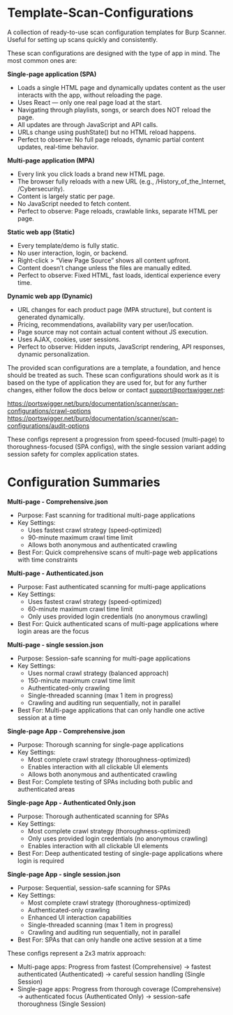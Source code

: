 # Template-Scan-Configurations
A collection of ready-to-use scan configuration templates for Burp Scanner. Useful for setting up scans quickly and consistently.

These scan configurations are designed with the type of app in mind. The most common ones are:

<b>Single-page application (SPA)</b>

- Loads a single HTML page and dynamically updates content as the user interacts with the app, without reloading the page.
- Uses React — only one real page load at the start.
- Navigating through playlists, songs, or search does NOT reload the page.
- All updates are through JavaScript and API calls.
- URLs change using pushState() but no HTML reload happens.
- Perfect to observe: No full page reloads, dynamic partial content updates, real-time behavior.

<b>Multi-page application (MPA)</b>

- Every link you click loads a brand new HTML page.
- The browser fully reloads with a new URL (e.g., /History_of_the_Internet, /Cybersecurity).
- Content is largely static per page.
- No JavaScript needed to fetch content.
- Perfect to observe: Page reloads, crawlable links, separate HTML per page.

<b>Static web app (Static)</b>

- Every template/demo is fully static.
- No user interaction, login, or backend.
- Right-click > “View Page Source” shows all content upfront.
- Content doesn’t change unless the files are manually edited.
- Perfect to observe: Fixed HTML, fast loads, identical experience every time.

<b>Dynamic web app (Dynamic)</b>

- URL changes for each product page (MPA structure), but content is generated dynamically.
- Pricing, recommendations, availability vary per user/location.
- Page source may not contain actual content without JS execution.
- Uses AJAX, cookies, user sessions. 
- Perfect to observe: Hidden inputs, JavaScript rendering, API responses, dynamic personalization.

The provided scan configurations are a template, a foundation, and hence should be treated as such. These scan configurations should work as it is based on the type of application they are used for, but for any further changes, either follow the docs below or contact support@portswigger.net:

https://portswigger.net/burp/documentation/scanner/scan-configurations/crawl-options
https://portswigger.net/burp/documentation/scanner/scan-configurations/audit-options

These configs represent a progression from speed-focused (multi-page) to thoroughness-focused (SPA configs), with the single session variant adding session safety for complex application states.

# Configuration Summaries

<b>Multi-page - Comprehensive.json</b>
  - Purpose: Fast scanning for traditional multi-page applications
  - Key Settings:
    - Uses fastest crawl strategy (speed-optimized)
    - 90-minute maximum crawl time limit
    - Allows both anonymous and authenticated crawling
  - Best For: Quick comprehensive scans of multi-page web applications with time constraints

<b>Multi-page - Authenticated.json</b>
  - Purpose: Fast authenticated scanning for multi-page applications
  - Key Settings:
    - Uses fastest crawl strategy (speed-optimized)
    - 60-minute maximum crawl time limit
    - Only uses provided login credentials (no anonymous crawling)
  - Best For: Quick authenticated scans of multi-page applications where login areas are the focus

<b>Multi-page - single session.json</b>
  - Purpose: Session-safe scanning for multi-page applications
  - Key Settings:
    - Uses normal crawl strategy (balanced approach)
    - 150-minute maximum crawl time limit
    - Authenticated-only crawling
    - Single-threaded scanning (max 1 item in progress)
    - Crawling and auditing run sequentially, not in parallel
  - Best For: Multi-page applications that can only handle one active session at a time

<b>Single-page App - Comprehensive.json</b>
  - Purpose: Thorough scanning for single-page applications
  - Key Settings:
    - Most complete crawl strategy (thoroughness-optimized)
    - Enables interaction with all clickable UI elements
    - Allows both anonymous and authenticated crawling
  - Best For: Complete testing of SPAs including both public and authenticated areas

<b>Single-page App - Authenticated Only.json</b>
  - Purpose: Thorough authenticated scanning for SPAs
  - Key Settings:
    - Most complete crawl strategy (thoroughness-optimized)
    - Only uses provided login credentials (no anonymous crawling)
    - Enables interaction with all clickable UI elements
  - Best For: Deep authenticated testing of single-page applications where login is required

<b>Single-page App - single session.json</b>
  - Purpose: Sequential, session-safe scanning for SPAs
  - Key Settings:
    - Most complete crawl strategy (thoroughness-optimized)
    - Authenticated-only crawling
    - Enhanced UI interaction capabilities
    - Single-threaded scanning (max 1 item in progress)
    - Crawling and auditing run sequentially, not in parallel
  - Best For: SPAs that can only handle one active session at a time

  These configs represent a 2x3 matrix approach:
  - Multi-page apps: Progress from fastest (Comprehensive) → fastest authenticated (Authenticated) → careful session handling (Single Session)
  - Single-page apps: Progress from thorough coverage (Comprehensive) → authenticated focus (Authenticated Only) → session-safe thoroughness (Single Session)

